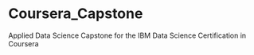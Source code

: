 # Coursera_Capstone
Applied Data Science Capstone for the IBM Data Science Certification in Coursera
